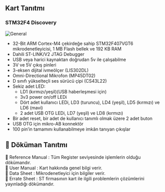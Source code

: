 ## Kart Tanıtmı 
### STM32F4 Discovery  
![General](https://user-images.githubusercontent.com/75627147/190567758-3c5c3074-ee06-470f-800b-cbb2a97340da.png)

- 32-Bit ARM Cortex-M4 çekirdeğe sahip STM32F407VGT6 mikrodenetleyicisi, 1 MB Flash bellek ve 192 KB RAM    
- Dahili ST-LINK/V2 JTAG Debugger   
- USB veya harici kaynaktan doğrudan 5v ile çalışabilme       
- 3V ve 5V çıkış pinleri      
- 3-eksen dijital ivmeölçer (LIS302DL)
- Omni-Directional Mikrofon (MP45DT02)
- D sınıfı yükselteçli ses sürücü çipi (CS43L22)  
- Sekiz adet LED:     
    - LD1 (kırmızı/yeşil)(USB haberleşmesi için)     
    - 3v3 power on/off LEDi    
    - Dört adet kullanıcı LEDi, LD3 (turuncu), LD4 (yeşil), LD5 (kırmızı) ve LD6 (mavi)   
    - 2 adet USB OTG LEDi, LD7 (yeşil) ve LD8 (kırmızı)    
- Bir adet reset, bir adet de kullanıcı tanımlı olmak üzere 2 adet buton   
- USB OTG için mikro-AB konnektör    
- 100 pin’in tamamını kullanabilmeye imkân tanıyan çıkışlar    

## :page_facing_up: Döküman Tanıtmı          
:small_orange_diamond: Reference Manual           : Tüm Register seviyesinde işlemlerin olduğu dökümandır.      
:small_orange_diamond: User Manual 		            : Kart hakkında genel bilgi verir.      
:small_orange_diamond: Data Sheet 		            : Mikrodenetleyici için bilgiler verir.       
:small_orange_diamond: Errate Sheet		            : ST firmasınıın kart ile ilgili problemlerin çözümlerini yayınladığı dökümandır.             
